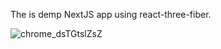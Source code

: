 The is demp NextJS app using react-three-fiber.

![chrome_dsTGtslZsZ](https://user-images.githubusercontent.com/1977536/205722739-22549069-e820-48fd-b24d-ec9062192f5e.png)
